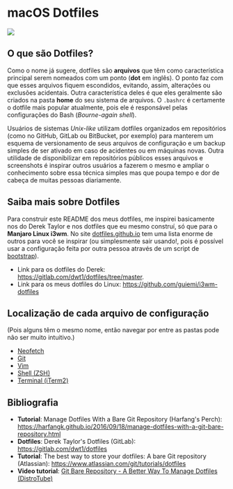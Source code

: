 # macOS Dotfiles

![](https://raw.githubusercontent.com/guiemi/mac-dotfiles/master/.screenshots/dotfiles-screenshot.png)

## O que são Dotfiles?

Como o nome já sugere, dotfiles são **arquivos** que têm como característica principal serem nomeados com um ponto  (**dot** em inglês). O ponto faz com que esses arquivos fiquem escondidos, evitando, assim, alterações ou exclusões acidentais. Outra característica deles é que eles geralmente são criados na pasta **home** do seu sistema de arquivos. O `.bashrc` é certamente o dotfile mais popular atualmente, pois ele é responsável pelas configurações do Bash (*Bourne-again shell*).

Usuários de sistemas *Unix-like* utilizam dotfiles organizados em repositórios (como no GitHub, GitLab ou BitBucket, por exemplo) para manterem um esquema de versionamento de seus arquivos de configuração e um backup simples de ser ativado em caso de acidentes ou em máquinas novas. Outra utilidade de disponibilizar em repositórios públicos esses arquivos e screenshots é inspirar outros usuários a fazerem o mesmo e ampliar o conhecimento sobre essa técnica simples mas que poupa tempo e dor de cabeça de muitas pessoas diariamente.



## Saiba mais sobre Dotfiles

Para construir este README dos meus dotfiles, me inspirei basicamente nos do Derek Taylor e nos dotfiles que eu mesmo construí, só que para o **Manjaro Linux i3wm**. No site [dotfiles.github.io](https://dotfiles.github.io/) tem uma lista enorme de outros para você se inspirar (ou simplesmente sair usando!, pois é possível usar a configuração feita por outra pessoa através de um script de [bootstrap](https://stackoverflow.com/a/1254561)).

* Link para os dotfiles do Derek: https://gitlab.com/dwt1/dotfiles/tree/master.
* Link para os meus dotfiles do Linux: https://github.com/guiemi/i3wm-dotfiles

## Localização de cada arquivo de configuração

(Pois alguns têm o mesmo  nome, então navegar por entre as pastas pode não ser muito intuitivo.)

* [Neofetch](https://github.com/guiemi/mac-dotfiles/blob/master/.config/neofetch/config.conf)
* [Git](https://github.com/guiemi/mac-dotfiles/blob/master/.gitconfig)
* [Vim](https://github.com/guiemi/mac-dotfiles/blob/master/.vimrc)
* [Shell (ZSH)](https://github.com/guiemi/mac-dotfiles/blob/master/.zshrc)
* [Terminal (iTerm2)](https://github.com/guiemi/mac-dotfiles/blob/master/com.googlecode.iterm2.plist)

## Bibliografia

* **Tutorial**: Manage Dotfiles With a Bare Git Repository (Harfang's Perch): https://harfangk.github.io/2016/09/18/manage-dotfiles-with-a-git-bare-repository.html
* **Dotfiles**: Derek Taylor's Dotfiles (GitLab): https://gitlab.com/dwt1/dotfiles
* **Tutorial**: The best way to store your dotfiles: A bare Git repository (Atlassian): https://www.atlassian.com/git/tutorials/dotfiles
* **Video tutorial**: [Git Bare Repository - A Better Way To Manage Dotfiles (DistroTube)](https://www.youtube.com/watch?v=tBoLDpTWVOM)